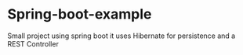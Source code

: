 # Spring-boot-example
Small project using spring boot it uses Hibernate for persistence and a REST Controller
